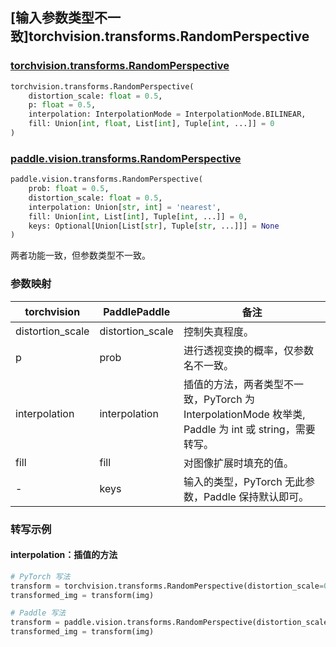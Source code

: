 ## [输入参数类型不一致]torchvision.transforms.RandomPerspective

### [torchvision.transforms.RandomPerspective](https://pytorch.org/vision/main/generated/torchvision.transforms.RandomPerspective.html?highlight=randomperspective#torchvision.transforms.RandomPerspective)

```python
torchvision.transforms.RandomPerspective(
    distortion_scale: float = 0.5,
    p: float = 0.5,
    interpolation: InterpolationMode = InterpolationMode.BILINEAR,
    fill: Union[int, float, List[int], Tuple[int, ...]] = 0
)
```

### [paddle.vision.transforms.RandomPerspective](https://www.paddlepaddle.org.cn/documentation/docs/zh/develop/api/paddle/vision/transforms/RandomPerspective_cn.html)

```python
paddle.vision.transforms.RandomPerspective(
    prob: float = 0.5,
    distortion_scale: float = 0.5,
    interpolation: Union[str, int] = 'nearest',
    fill: Union[int, List[int], Tuple[int, ...]] = 0,
    keys: Optional[Union[List[str], Tuple[str, ...]]] = None
)
```

两者功能一致，但参数类型不一致。

### 参数映射

| torchvision | PaddlePaddle | 备注                  |
| ----------------- | ------------------ | ----------- |
| distortion_scale  | distortion_scale  | 控制失真程度。                       |
| p                 | prob              | 进行透视变换的概率，仅参数名不一致。 |
| interpolation     | interpolation     | 插值的方法，两者类型不一致，PyTorch 为 InterpolationMode 枚举类, Paddle 为 int 或 string，需要转写。 |
| fill              | fill              | 对图像扩展时填充的值。         |
| -                 | keys              | 输入的类型，PyTorch 无此参数，Paddle 保持默认即可。     |

### 转写示例
#### interpolation：插值的方法
```python
# PyTorch 写法
transform = torchvision.transforms.RandomPerspective(distortion_scale=0.5, p=0.5, interpolation=torchvision.transforms.InterpolationMode.BILINEAR, fill=0)
transformed_img = transform(img)

# Paddle 写法
transform = paddle.vision.transforms.RandomPerspective(distortion_scale=0.5, prob=0.5, interpolation='bilinear', fill=0)
transformed_img = transform(img)
```
